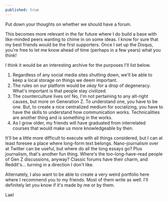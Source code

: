 ```yaml
---
published: true
---
```

Put down your thoughts on whether we should have a forum.

This becomes more relevant in the far future where I do build a base with like-minded peers wanting to chime in on some ideas. I know for sure that my best friends would be the first supporters. Once I set up the Disqus, you're free to let me know ahead of time (perhaps in a few years) what you think!

I think it would be an interesting archive for the purposes I'll list below.

1. Regardless of any social media sites shutting down, we'll be able to keep a local storage on things we deem important.
2. The rules on our platform would be _okay_ for a drop of degeneracy. What's important is that people stay civilized.
3. The counterculture lives on! No, I'm not pertaining to any alt-right causes, but more on Generation Z. To understand one, you have to be one. But, to create a nice centralized medium for socializing, you have to have the skills to understand how communication works. Technicalities are another thing and is something in the works.
4. As I grow older, my friends will have graduated from interrelated courses that would make us more knowledgeable by then.

It'll be a little more difficult to execute with all things considered, but I can at least foresee a place where long-form text belongs. Nano-journalism over at Twitter can be useful, but where do all the long essays go? Plus journalism, that's another fun thing. Where's the too-long-have-read people of Gen Z discussions, anyway? Classic forums have their charm, and Reddit's... turning in a direction I don't like.

Alternately, I also want to be able to create a very weird portfolio here where I recommend you to my friends. Most of them write as well. I'll definitely let you know if it's made by me or by them.

Lael
